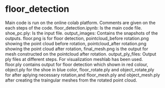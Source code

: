 # floor_detection
Main code  is run on the online colab platform.
Comments are given on the each steps of the code.
floor_detection.ipynb: Is the main code file.
shoe_pc.ply: Is the input file.
output_images: Contains the snapshots of the outputs. floor.png is for floor detection, pointcloud_before rotation.png showing the point cloud before rotation, pointcloud_after rotation.png showing the point cloud after rotation, final_mesh.png is the output for mesh constructed on the pointcloud after rotation.
output_ply_files: Output ply files at different steps. For visualization meshlab has been used. floor.ply contains output for floor detection which shown in red colour, object.ply for the shoe in blue color, floor_rotate.ply and object_rotate,ply for after aplying necessary rotation,and floor_mesh.ply and object_mesh.ply after creating the traingular meshes from the rotated point cloud.


